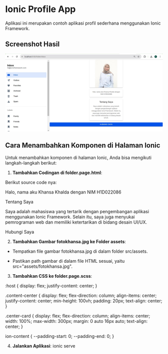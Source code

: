 # Ionic Profile App

Aplikasi ini merupakan contoh aplikasi profil sederhana menggunakan Ionic Framework.

## Screenshot Hasil

![Screenshot](./tugas6.jpg)

## Cara Menambahkan Komponen di Halaman Ionic

Untuk menambahkan komponen di halaman Ionic, Anda bisa mengikuti langkah-langkah berikut:

1. **Tambahkan Codingan di folder.page.html**:

Berikut source code nya:

<ion-content class="content-center">
  <!-- Card untuk Foto -->
  <ion-card class="center-card">
    <ion-img src="assets/fotokhansa.jpg" style="width: 200px; height: auto;"></ion-img>
  </ion-card>

  <!-- Card untuk Penjelasan -->
  <ion-card class="center-card">
    <ion-card-content>
      <p>Halo, nama aku Khansa Khalda dengan NIM H1D022086</p>
    </ion-card-content>
  </ion-card>

  <!-- Komponen Tambahan -->
  <ion-card class="center-card">
    <ion-card-header>
      <ion-card-title>Tentang Saya</ion-card-title>
    </ion-card-header>
    <ion-card-content>
      <p>Saya adalah mahasiswa yang tertarik dengan pengembangan aplikasi menggunakan Ionic Framework. Selain itu, saya juga menyukai pemrograman web dan memiliki ketertarikan di bidang desain UI/UX.</p>
    </ion-card-content>
  </ion-card>

  <!-- Tombol Hubungi Saya -->
  <ion-button expand="block" color="primary" style="margin-top: 16px;">
    Hubungi Saya
  </ion-button>
</ion-content>


2. **Tambahkan Gambar fotokhansa.jpg ke Folder assets**:

- Tempatkan file gambar fotokhansa.jpg di dalam folder src/assets.

- Pastikan path gambar di dalam file HTML sesuai, yaitu src="assets/fotokhansa.jpg".

3. **Tambahkan CSS ke folder.page.scss**:

:host {
  display: flex;
  justify-content: center;
}

.content-center {
  display: flex;
  flex-direction: column;
  align-items: center;
  justify-content: center;
  min-height: 100vh;
  padding: 20px;
  text-align: center;
}

.center-card {
  display: flex;
  flex-direction: column;
  align-items: center;
  width: 100%;
  max-width: 300px;
  margin: 0 auto 16px auto;
  text-align: center;
}

ion-content {
  --padding-start: 0;
  --padding-end: 0;
}


4. **Jalankan Aplikasi**: ionic serve
